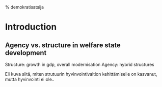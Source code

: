 % demokratisatsija

# Introduction


## Agency vs. structure in welfare state development





Structure: growth in gdp, overall modernisation
Agency: hybrid structures

Eli kuva siitä, miten strutuurin hyvinvointivaltion kehittämiselle on kasvanut, mutta hyvinvointi ei ole..


